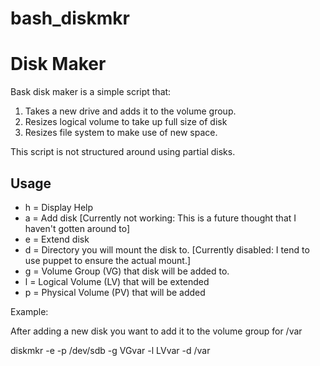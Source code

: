 # bash_diskmkr

Disk Maker
==========

Bask disk maker is a simple script that:

1. Takes a new drive and adds it to the volume group.
2. Resizes logical volume to take up full size of disk
3. Resizes file system to make use of new space.

This script is not structured around using partial disks.

Usage
----

 - h =  Display Help
 - a = Add disk [Currently not working: This is a future thought that I haven't gotten around to]
 - e = Extend disk
 - d = Directory you will mount the disk to. [Currently disabled: I tend to use puppet to ensure the actual mount.]
 - g = Volume Group (VG) that disk will be added to.
 - l = Logical Volume (LV) that will be extended
 - p = Physical Volume (PV) that will be added

Example:

After adding a new disk you want to add it to the volume group for /var

diskmkr -e -p /dev/sdb -g VGvar -l LVvar -d /var


